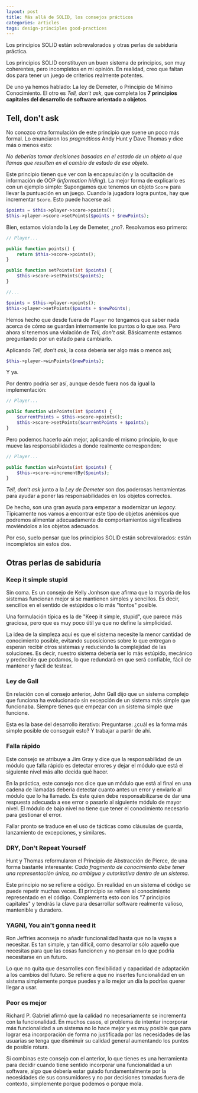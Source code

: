 ```yaml
---
layout: post
title: Más allá de SOLID, los consejos prácticos
categories: articles
tags: design-principles good-practices
---
```


Los principios SOLID están sobrevalorados y otras perlas de sabiduría práctica.

Los principios SOLID constituyen un buen sistema de principios, son muy coherentes, pero incompletos en mi opinión. En realidad, creo que faltan dos para tener un juego de criterios realmente potentes.

De uno ya hemos hablado: La ley de Demeter, o Principio de Mínimo Conocimiento. El otro es *Tell, don't ask*, que completa los **7 principios capitales del desarrollo de software orientado a objetos**.

## Tell, don't ask

No conozco otra formulación de este principio que suene un poco más formal. Lo enunciaron los *pragmáticos* Andy Hunt y Dave Thomas y dice más o menos esto:

*No deberías tomar decisiones basadas en el estado de un objeto al que llamas que resulten en el cambio de estado de ese objeto.*

Este principio tienen que ver con la encapsulación y la ocultación de información de OOP (*information hiding*). La mejor forma de explicarlo es con un ejemplo simple: Supongamos que tenemos un objeto `Score` para llevar la puntuación en un juego. Cuando la jugadora logra puntos, hay que incrementar `Score`. Esto puede hacerse así:

```php
$points = $this->player->score->points();
$this->player->score->setPoints($points + $newPoints);
```

Bien, estamos violando la Ley de Demeter, ¿no?. Resolvamos eso primero:

```php
// Player...

public function points() {
    return $this->score->points();
}

public function setPoints(int $points) {
    $this->score->setPoints($points);
}

//...

$points = $this->player->points();
$this->player->setPoints($points + $newPoints);
```

Hemos hecho que desde fuera de `Player` no tengamos que saber nada acerca de cómo se guardan internamente los puntos o lo que sea. Pero ahora sí tenemos una violación de *Tell, don't ask*. Básicamente estamos preguntando por un estado para cambiarlo.

Aplicando *Tell, don't ask*, la cosa debería ser algo más o menos así;

```php
$this->player->winPoints($newPoints);
```

Y ya.

Por dentro podría ser así, aunque desde fuera nos da igual la implementación:

```php
// Player...

public function winPoints(int $points) {
    $currentPoints = $this->score->points();
    $this->score->setPoints($currentPoints + $points);
}
```

Pero podemos hacerlo aún mejor, aplicando el mismo principio, lo que mueve las responsabilidades a donde realmente corresponden:

```php
// Player...

public function winPoints(int $points) {
    $this->score->incrementBy($points);
}
```

*Tell, don't ask* junto a la *Ley de Demeter* son dos poderosas herramientas para ayudar a poner las responsabilidades en los objetos correctos. 

De hecho, son una gran ayuda para empezar a modernizar un *legacy*. Típicamente nos vamos a encontrar este tipo de objetos anémicos que podremos alimentar adecuadamente de comportamientos significativos moviéndolos a los objetos adecuados.

Por eso, suelo pensar que los principios SOLID están sobrevalorados: están incompletos sin estos dos.

## Otras perlas de sabiduría

### Keep it simple stupid

Sin coma. Es un consejo de Kelly Jonhson que afirma que la mayoría de los sistemas funcionan mejor si se mantienen simples y sencillos. Es decir, sencillos en el sentido de estúpidos o lo más "tontos" posible.

Una formulación típica es la de "Keep it simple, stupid", que parece más graciosa, pero que es muy poco útil ya que no define la simplicidad.

La idea de la simpleza aquí es que el sistema necesite la menor cantidad de conocimiento posible, evitando suposiciones sobre lo que entregan o esperan recibir otros sistemas y reduciendo la complejidad de las soluciones. Es decir, nuestro sistema debería ser lo más estúpido, mecánico y predecible que podamos, lo que redundará en que será confiable, fácil de mantener y facil de testear. 

### Ley de Gall

En relación con el consejo anterior, John Gall dijo que un sistema complejo que funciona ha evolucionado sin excepción de un sistema más simple que funcionaba. Siempre tienes que empezar con un sistema simple que funcione.

Esta es la base del desarrollo iterativo: Preguntarse: ¿cuál es la forma más simple posible de conseguir esto? Y trabajar a partir de ahí.

### Falla rápido

Este consejo se atribuye a Jim Gray y dice que la responsabilidad de un módulo que falla rápido es detectar errores y dejar el módulo que está el siguiente nivel más alto decida qué hacer.

En la práctica, este consejo nos dice que un módulo que está al final en una cadena de llamadas debería detectar cuanto antes un error y enviarlo al módulo que lo ha llamado. Es éste quien debe responsabilizarse de dar una respuesta adecuada a ese error o pasarlo al siguiente módulo de mayor nivel. El módulo de bajo nivel no tiene que tener el conocimiento necesario para gestionar el error.

Fallar pronto se traduce en el uso de tácticas como cláusulas de guarda, lanzamiento de excepciones, y similares.

### DRY, Don't Repeat Yourself

Hunt y Thomas reformularon el Principio de Abstracción de Pierce, de una forma bastante interesante: *Cada fragmento de conocimiento debe tener una representación única, no ambigua y autoritativa dentro de un sistema*.

Este principio no se refiere a código. En realidad en un sistema el código se puede repetir muchas veces. El principio se refiere al conocimiento representado en el código. Complementa esto con los "7 principios capitales" y tendrás la clave para desarrollar software realmente valioso, mantenible y duradero.

### YAGNI, You ain't gonna need it

Ron Jeffries aconseja no añadir funcionalidad hasta que no la vayas a necesitar. Es tan simple, y tan difícil, como desarrollar sólo aquello que necesitas para que las cosas funcionen y no pensar en lo que podría necesitarse en un futuro.

Lo que no quita que desarrolles con flexibilidad y capacidad de adaptación a los cambios del futuro. Se refiere a que no insertes funcionalidad en un sistema simplemente porque puedes y a lo mejor un día la podrías querer llegar a usar.

### Peor es mejor

Richard P. Gabriel afirmó que la calidad no necesariamente se incrementa con la funcionalidad. En muchos casos, el problema de intentar incorporar más funcionalidad a un sistema no lo hace mejor y es muy posible que para lograr esa incorporación de forma no justificada por las necesidades de las usuarias se tenga que disminuir su calidad general aumentando los puntos de posible rotura.

Si combinas este consejo con el anterior, lo que tienes es una herramienta para decidir cuando tiene sentido incorporar una funcionalidad a un software, algo que debería estar guiado fundamentalmente por la necesidades de sus consumidores y no por decisiones tomadas fuera de contexto, simplemente porque podemos o porque mola.
